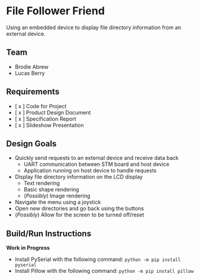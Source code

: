 # File Follower Friend

Using an embedded device to display file directory information from an external device.

## Team

- Brodie Abrew
- Lucas Berry

## Requirements

- [ x ] Code for Project
- [ x ] Product Design Document
- [ x ] Specification Report
- [ x ] Slideshow Presentation

## Design Goals

- Quickly send requests to an external device and receive data back
  - UART communication between STM board and host device
  - Application running on host device to handle requests
- Display file directory information on the LCD display
  - Text rendering
  - Basic shape rendering
  - (_Possibly_) Image rendering
- Navigate the menu using a joystick
- Open new directories and go back using the buttons
- (_Possibly_) Allow for the screen to be turned off/reset

## Build/Run Instructions

**Work in Progress**

- Install PySerial with the following command: `python -m pip install pyserial`
- Install Pillow with the following command: `python -m pip install pillow`
